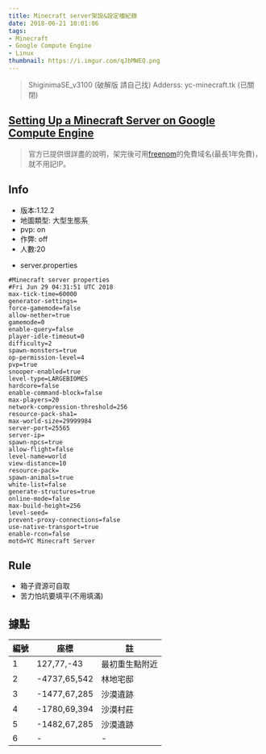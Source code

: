 ```yaml
---
title: Minecraft server架設&設定檔紀錄
date: 2018-06-21 10:01:06
tags:
- Minecraft
- Google Compute Engine
- Linux
thumbnail: https://i.imgur.com/qJbMWEQ.png
---
```



> ShiginimaSE_v3100 (破解版 請自己找)
> Adderss: yc-minecraft.tk  (已關閉)

## [Setting Up a Minecraft Server on Google Compute Engine](https://cloud.google.com/solutions/gaming/minecraft-server)

> 官方已提供很詳盡的說明，架完後可用[freenom](https://www.freenom.com/zu/index.html?lang=zu)的免費域名(最長1年免費)，就不用記IP。

## Info
* 版本:1.12.2
* 地圖類型: 大型生態系
* pvp: on
* 作弊: off
* 人數:20
<!-- more -->
* server.properties
```
#Minecraft server properties
#Fri Jun 29 04:31:51 UTC 2018
max-tick-time=60000
generator-settings=
force-gamemode=false
allow-nether=true
gamemode=0
enable-query=false
player-idle-timeout=0
difficulty=2
spawn-monsters=true
op-permission-level=4
pvp=true
snooper-enabled=true
level-type=LARGEBIOMES
hardcore=false
enable-command-block=false
max-players=20
network-compression-threshold=256
resource-pack-sha1=
max-world-size=29999984
server-port=25565
server-ip=
spawn-npcs=true
allow-flight=false
level-name=world
view-distance=10
resource-pack=
spawn-animals=true
white-list=false
generate-structures=true
online-mode=false
max-build-height=256
level-seed=
prevent-proxy-connections=false
use-native-transport=true
enable-rcon=false
motd=YC Minecraft Server
```
## Rule
* 箱子資源可自取
* 苦力怕坑要填平(不用填滿)

## 據點

| 編號 | 座標 | 註 |
| -------- | -------- | -------- |
| 1     | 127,77,-43     | 最初重生點附近     |
| 2     | -4737,65,542     | 林地宅邸  |
| 3     | -1477,67,285     |  沙漠遺跡    |
| 4     | -1780,69,394     | 沙漠村莊     |
| 5     | -1482,67,285     | 沙漠遺跡     |
| 6     |    -   |   -    |

